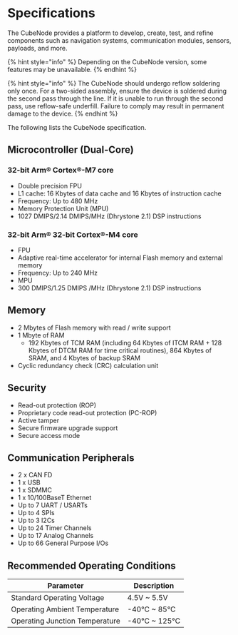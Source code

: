 # Specifications

The CubeNode provides a platform to develop, create, test, and refine components such as navigation systems, communication modules, sensors, payloads, and more.&#x20;

{% hint style="info" %}
Depending on the CubeNode version, some features may be unavailable.&#x20;
{% endhint %}

{% hint style="info" %}
The CubeNode should undergo reflow soldering only once. For a two-sided assembly, ensure the device is soldered during the second pass through the line. If it is unable to run through the second pass, use reflow-safe underfill. Failure to comply may result in permanent damage to the device. &#x20;
{% endhint %}

The following lists the CubeNode specification.&#x20;

## **Microcontroller (Dual-Core)**

### 32-bit Arm® Cortex®-M7 core

* Double precision FPU
* L1 cache: 16 Kbytes of data cache and 16 Kbytes of instruction cache&#x20;
* Frequency: Up to 480 MHz&#x20;
* Memory Protection Unit (MPU)&#x20;
* 1027 DMIPS/2.14 DMIPS/MHz (Dhrystone 2.1) DSP instructions

### 32-bit Arm® 32-bit Cortex®-M4 core

* FPU&#x20;
* Adaptive real-time accelerator for internal Flash memory and external memory&#x20;
* Frequency: Up to 240 MHz&#x20;
* MPU&#x20;
* 300 DMIPS/1.25 DMIPS /MHz (Dhrystone 2.1) DSP instructions

## Memory

* 2 Mbytes of Flash memory with read / write support
* 1 Mbyte of RAM&#x20;
  * 192 Kbytes of TCM RAM (including 64 Kbytes of ITCM RAM + 128 Kbytes of DTCM RAM for time critical routines), 864 Kbytes of SRAM, and 4 Kbytes of backup SRAM
* Cyclic redundancy check (CRC) calculation unit

## Security

* Read-out protection (ROP) &#x20;
* Proprietary code read-out protection (PC-ROP)
* Active tamper
* Secure firmware upgrade support&#x20;
* Secure access mode

## Communication Peripherals

* 2 x CAN FD
* 1 x USB
* 1 x SDMMC
* 1 x 10/100BaseT Ethernet
* Up to 7 UART / USARTs
* Up to 4 SPIs
* Up to 3 I2Cs
* Up to 24 Timer Channels
* Up to 17 Analog Channels
* Up to 66 General Purpose I/Os

## Recommended Operating Conditions

| Parameter                      | Description    |
| ------------------------------ | -------------- |
| Standard Operating Voltage     | 4.5V \~ 5.5V   |
| Operating Ambient Temperature  | -40°C \~ 85°C  |
| Operating Junction Temperature | -40°C \~ 125°C |
